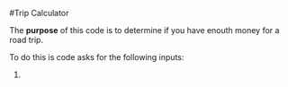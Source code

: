 #Trip Calculator

The **purpose** of this code is to determine if you have enouth money for a road trip.  

To do this is code asks for the following inputs:

1.  


